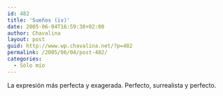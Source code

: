 ```yaml
---
id: 482
title: 'Sueños (iv)'
date: 2005-06-04T16:59:38+02:00
author: Chavalina
layout: post
guid: http://www.wp.chavalina.net/?p=482
permalink: /2005/06/04/post-482/
categories:
  - Sólo mío
---
```

La expresión más perfecta y exagerada. Perfecto, surrealista y perfecto.
